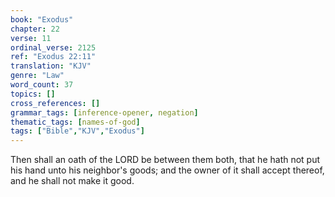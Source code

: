 ```yaml
---
book: "Exodus"
chapter: 22
verse: 11
ordinal_verse: 2125
ref: "Exodus 22:11"
translation: "KJV"
genre: "Law"
word_count: 37
topics: []
cross_references: []
grammar_tags: [inference-opener, negation]
thematic_tags: [names-of-god]
tags: ["Bible","KJV","Exodus"]
---
```

Then shall an oath of the LORD be between them both, that he hath not put his hand unto his neighbor's goods; and the owner of it shall accept thereof, and he shall not make it good.
